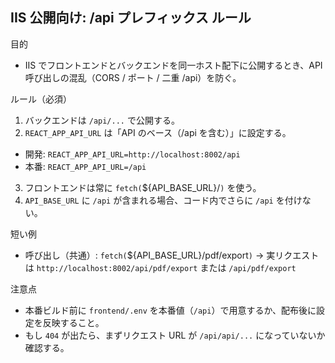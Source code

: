 ## IIS 公開向け: /api プレフィックス ルール

目的

- IIS でフロントエンドとバックエンドを同一ホスト配下に公開するとき、API 呼び出しの混乱（CORS / ポート / 二重 /api）を防ぐ。

ルール（必須）

1. バックエンドは `/api/...` で公開する。
2. `REACT_APP_API_URL` は「API のベース（/api を含む）」に設定する。

- 開発: `REACT_APP_API_URL=http://localhost:8002/api`
- 本番: `REACT_APP_API_URL=/api`

3. フロントエンドは常に `fetch(`${API_BASE_URL}/<resource>`)` を使う。
4. `API_BASE_URL` に `/api` が含まれる場合、コード内でさらに `/api` を付けない。

短い例

- 呼び出し（共通）: `fetch(`${API_BASE_URL}/pdf/export`)` → 実リクエストは `http://localhost:8002/api/pdf/export` または `/api/pdf/export`

注意点

- 本番ビルド前に `frontend/.env` を本番値（`/api`）で用意するか、配布後に設定を反映すること。
- もし `404` が出たら、まずリクエスト URL が `/api/api/...` になっていないか確認する。
